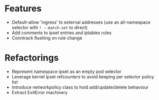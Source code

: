 # Features

* Default-allow 'ingress' to external addresses (use an
  all-namespace selector with `! --match-set` to direct)
* Add comments to ipset entries and iptables rules
* Conntrack flushing on rule change

# Refactorings

* Represent namespace ipset as an empty pod selector
* Leverage kernel ipset refcounters to avoid keeping per selector
  policy list
* Introduce networkpolicy class to hold add/update/delete behaviour
* Extract ExitError machinery
